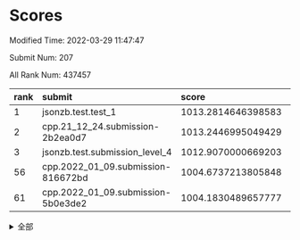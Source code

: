# Scores

Modified Time: 2022-03-29 11:47:47

Submit Num: 207

All Rank Num: 437457

| rank |               submit               |       score        |       sigma        | pk_num |
| :--- | :--------------------------------- | :----------------- | :----------------- | :----- |
| 1    | jsonzb.test.test_1                 | 1013.2814646398583 | 0.8341475018473841 | 8458   |
| 2    | cpp.21_12_24.submission-2b2ea0d7   | 1013.2446995049429 | 0.7823558776359948 | 8458   |
| 3    | jsonzb.test.submission_level_4     | 1012.9070000669203 | 0.8119629188669645 | 8453   |
| 56   | cpp.2022_01_09.submission-816672bd | 1004.6737213805848 | 0.7092130551752561 | 8451   |
| 61   | cpp.2022_01_09.submission-5b0e3de2 | 1004.1830489657777 | 0.7171589400357213 | 8445   |


<details>
<summary>全部</summary>

| rank |                 submit                 |       score        |       sigma        | pk_num |
| :--- | :------------------------------------- | :----------------- | :----------------- | :----- |
| 1    | jsonzb.test.test_1                     | 1013.2814646398583 | 0.8341475018473841 | 8458   |
| 2    | cpp.21_12_24.submission-2b2ea0d7       | 1013.2446995049429 | 0.7823558776359948 | 8458   |
| 3    | jsonzb.test.submission_level_4         | 1012.9070000669203 | 0.8119629188669645 | 8453   |
| 4    | gobigger.level_3.submission_level_3_8  | 1011.7231572237223 | 0.7742127420003476 | 8450   |
| 5    | gobigger.level_3.submission_level_3_42 | 1011.6096647520659 | 0.7775763589396371 | 8454   |
| 6    | gobigger.level_3.submission_level_3_43 | 1011.0484650266975 | 0.8008982906921969 | 8452   |
| 7    | gobigger.level_3.submission_level_3_25 | 1010.9687817482035 | 0.7644579985263396 | 8450   |
| 8    | gobigger.level_3.submission_level_3_34 | 1010.9487745490536 | 0.7928740780183373 | 8455   |
| 9    | gobigger.level_3.submission_level_3_17 | 1010.9454605925322 | 0.7628059546105709 | 8452   |
| 10   | gobigger.level_3.submission_level_3_37 | 1010.9344105791222 | 0.7582633291114794 | 8456   |
| 11   | gobigger.level_3.submission_level_3_47 | 1010.9319430857964 | 0.7694666607340652 | 8450   |
| 12   | gobigger.level_3.submission_level_3_18 | 1010.9028359172609 | 0.7435679124729282 | 8455   |
| 13   | gobigger.level_3.submission_level_3_16 | 1010.8169673116984 | 0.7728225874450582 | 8449   |
| 14   | gobigger.level_3.submission_level_3_5  | 1010.6586978615483 | 0.7577222503746572 | 8454   |
| 15   | gobigger.level_3.submission_level_3_6  | 1010.616145944889  | 0.8007290749075876 | 8450   |
| 16   | gobigger.level_3.submission_level_3_20 | 1010.6120516775974 | 0.7783092478532467 | 8454   |
| 17   | gobigger.level_3.submission_level_3_40 | 1010.5653484283081 | 0.7963460871305752 | 8451   |
| 18   | gobigger.level_3.submission_level_3_48 | 1010.5506720071725 | 0.7667697598758392 | 8453   |
| 19   | gobigger.level_3.submission_level_3_11 | 1010.4917105253373 | 0.7685613455592089 | 8449   |
| 20   | gobigger.level_3.submission_level_3_31 | 1010.4807185048764 | 0.7626619169985285 | 8455   |
| 21   | gobigger.level_3.submission_level_3_13 | 1010.4012552597193 | 0.7921789570290841 | 8447   |
| 22   | gobigger.level_3.submission_level_3_15 | 1010.3222189764257 | 0.7403201614878744 | 8454   |
| 23   | gobigger.level_3.submission_level_3_46 | 1010.321860132399  | 0.7913795265951812 | 8454   |
| 24   | gobigger.level_3.submission_level_3_4  | 1010.2863004646379 | 0.7827078591753295 | 8459   |
| 25   | gobigger.level_3.submission_level_3_29 | 1010.2591721363007 | 0.7567697583634148 | 8448   |
| 26   | gobigger.level_3.submission_level_3_44 | 1010.249041916255  | 0.7453212971598598 | 8454   |
| 27   | gobigger.level_3.submission_level_3_24 | 1010.2347212673117 | 0.741592331054193  | 8449   |
| 28   | gobigger.level_3.submission_level_3_9  | 1010.226551318454  | 0.7681446101121744 | 8450   |
| 29   | gobigger.level_3.submission_level_3_22 | 1010.1918775804365 | 0.7454007159531522 | 8452   |
| 30   | gobigger.level_3.submission_level_3_3  | 1010.1377846718987 | 0.7844125146355483 | 8456   |
| 31   | gobigger.level_3.submission_level_3_14 | 1010.121362132782  | 0.7763362167126893 | 8457   |
| 32   | gobigger.level_3.submission_level_3_27 | 1010.1095144355186 | 0.7770283557814729 | 8457   |
| 33   | gobigger.level_3.submission_level_3_45 | 1010.1037306226985 | 0.7531205020345765 | 8443   |
| 34   | gobigger.level_3.submission_level_3_0  | 1010.0979974017027 | 0.7608296298676277 | 8457   |
| 35   | gobigger.level_3.submission_level_3_10 | 1010.0396912063388 | 0.7652383826536845 | 8454   |
| 36   | gobigger.level_3.submission_level_3_19 | 1009.9032817096629 | 0.7548937312512518 | 8452   |
| 37   | gobigger.level_3.submission_level_3_12 | 1009.8689047591565 | 0.7704545997473046 | 8452   |
| 38   | gobigger.level_3.submission_level_3_39 | 1009.5513881841674 | 0.7297455625308326 | 8455   |
| 39   | gobigger.level_3.submission_level_3_33 | 1009.5287083965293 | 0.7563916975860807 | 8452   |
| 40   | gobigger.level_3.submission_level_3_41 | 1009.4767158580321 | 0.7454748406002616 | 8455   |
| 41   | gobigger.level_3.submission_level_3_28 | 1009.4632567742034 | 0.7517407488572562 | 8456   |
| 42   | gobigger.level_3.submission_level_3_30 | 1009.275388087296  | 0.7448896892066332 | 8453   |
| 43   | gobigger.level_3.submission_level_3_2  | 1009.197537537877  | 0.7396095989493907 | 8454   |
| 44   | gobigger.level_3.submission_level_3_23 | 1009.1559890427484 | 0.7432065697817059 | 8452   |
| 45   | gobigger.level_3.submission_level_3_1  | 1008.9942965610747 | 0.7612380486149505 | 8453   |
| 46   | gobigger.level_3.submission_level_3_7  | 1008.9824295225798 | 0.7587618389923123 | 8451   |
| 47   | gobigger.level_3.submission_level_3_35 | 1008.7874180791889 | 0.7381835087855856 | 8456   |
| 48   | gobigger.level_3.submission_level_3_26 | 1008.5786412551632 | 0.7466512041998034 | 8454   |
| 49   | gobigger.level_3.submission_level_3_49 | 1008.3546096146131 | 0.7440030839639158 | 8457   |
| 50   | gobigger.level_3.submission_level_3_32 | 1008.2332638398232 | 0.746148999971677  | 8454   |
| 51   | gobigger.level_3.submission_level_3_38 | 1007.7934580824787 | 0.7253134464645544 | 8456   |
| 52   | gobigger.level_3.submission_level_3_36 | 1007.7583140669557 | 0.7239365267662383 | 8452   |
| 53   | gobigger.level_3.submission_level_3_21 | 1006.8359841065114 | 0.7337552109068688 | 8452   |
| 54   | gobigger.level_1.submission_level_1_42 | 1004.9822703474937 | 0.7166504254237422 | 8452   |
| 55   | gobigger.level_1.submission_level_1_1  | 1004.8880568857024 | 0.7140914751536201 | 8455   |
| 56   | cpp.2022_01_09.submission-816672bd     | 1004.6737213805848 | 0.7092130551752561 | 8451   |
| 57   | gobigger.level_1.submission_level_1_43 | 1004.5792532657647 | 0.7204331041561658 | 8456   |
| 58   | gobigger.level_1.submission_level_1_41 | 1004.3799606042624 | 0.7223639674149108 | 8453   |
| 59   | gobigger.level_1.submission_level_1_45 | 1004.2433916542673 | 0.7288574180578289 | 8454   |
| 60   | gobigger.level_1.submission_level_1_0  | 1004.1996831318091 | 0.7081763387973303 | 8456   |
| 61   | cpp.2022_01_09.submission-5b0e3de2     | 1004.1830489657777 | 0.7171589400357213 | 8445   |
| 62   | gobigger.level_1.submission_level_1_34 | 1004.1746259817318 | 0.7191630598860475 | 8456   |
| 63   | gobigger.level_1.submission_level_1_48 | 1004.1545637570368 | 0.7186352041635293 | 8455   |
| 64   | gobigger.level_1.submission_level_1_24 | 1004.0460303352361 | 0.7313865630242877 | 8455   |
| 65   | gobigger.level_1.submission_level_1_47 | 1004.009637494464  | 0.725668168590735  | 8453   |
| 66   | gobigger.level_1.submission_level_1_37 | 1003.998988979261  | 0.707326076904577  | 8453   |
| 67   | gobigger.level_1.submission_level_1_6  | 1003.9888405393564 | 0.7182491242120884 | 8452   |
| 68   | gobigger.level_1.submission_level_1_46 | 1003.7736007957061 | 0.7193584976697265 | 8452   |
| 69   | gobigger.level_1.submission_level_1_23 | 1003.7269713186082 | 0.7157119174293525 | 8455   |
| 70   | gobigger.level_1.submission_level_1_21 | 1003.7193066767237 | 0.7167183502517265 | 8450   |
| 71   | gobigger.level_1.submission_level_1_13 | 1003.6804030093268 | 0.7195660987545072 | 8452   |
| 72   | gobigger.level_1.submission_level_1_20 | 1003.4680503138502 | 0.724778244095976  | 8456   |
| 73   | gobigger.level_1.submission_level_1_31 | 1003.4029632803316 | 0.7135998863012368 | 8446   |
| 74   | gobigger.level_1.submission_level_1_33 | 1003.3877645326329 | 0.716863263982228  | 8455   |
| 75   | gobigger.level_1.submission_level_1_26 | 1003.3826274125354 | 0.7088886624520115 | 8452   |
| 76   | gobigger.level_1.submission_level_1_5  | 1003.3421901374279 | 0.7111925812142416 | 8454   |
| 77   | gobigger.level_1.submission_level_1_28 | 1003.2869087190151 | 0.7228014851672542 | 8450   |
| 78   | gobigger.level_1.submission_level_1_49 | 1003.2826556843864 | 0.7162833107814458 | 8449   |
| 79   | gobigger.level_1.submission_level_1_35 | 1003.2596796171637 | 0.7092083831407572 | 8453   |
| 80   | gobigger.level_1.submission_level_1_4  | 1003.2517228940035 | 0.7190544627723758 | 8456   |
| 81   | gobigger.level_1.submission_level_1_10 | 1003.2179552312814 | 0.7108568528909625 | 8451   |
| 82   | gobigger.level_1.submission_level_1_15 | 1003.1818034911875 | 0.7202250075520544 | 8454   |
| 83   | gobigger.level_1.submission_level_1_25 | 1003.1395487330335 | 0.7144545326879193 | 8452   |
| 84   | gobigger.level_1.submission_level_1_32 | 1003.0976959172336 | 0.7149530181219231 | 8459   |
| 85   | gobigger.level_1.submission_level_1_7  | 1003.0365079020488 | 0.7247385805112806 | 8456   |
| 86   | gobigger.level_1.submission_level_1_27 | 1002.9769016700463 | 0.7201590551841127 | 8448   |
| 87   | gobigger.level_1.submission_level_1_18 | 1002.9570837534111 | 0.7129387136867963 | 8449   |
| 88   | gobigger.level_1.submission_level_1_17 | 1002.9037532233058 | 0.7259083927246345 | 8454   |
| 89   | gobigger.level_1.submission_level_1_40 | 1002.858172420419  | 0.7082776224752383 | 8452   |
| 90   | gobigger.level_1.submission_level_1_39 | 1002.6975725208182 | 0.7070063675917154 | 8453   |
| 91   | gobigger.level_1.submission_level_1_44 | 1002.6915316193657 | 0.6987167497623482 | 8455   |
| 92   | gobigger.level_1.submission_level_1_36 | 1002.689852840864  | 0.7174700656888219 | 8446   |
| 93   | gobigger.level_1.submission_level_1_16 | 1002.6652329078926 | 0.7024696581539862 | 8453   |
| 94   | gobigger.level_1.submission_level_1_30 | 1002.4422425116741 | 0.7168982519898963 | 8458   |
| 95   | gobigger.level_1.submission_level_1_2  | 1002.431964773918  | 0.707959803327918  | 8454   |
| 96   | gobigger.level_1.submission_level_1_14 | 1002.4212342817758 | 0.7122293852671766 | 8453   |
| 97   | gobigger.level_1.submission_level_1_29 | 1002.4024714119555 | 0.719797987526408  | 8455   |
| 98   | gobigger.level_1.submission_level_1_19 | 1002.3849436372591 | 0.7063914658476012 | 8454   |
| 99   | gobigger.level_1.submission_level_1_8  | 1002.3724259719515 | 0.7158690039483145 | 8458   |
| 100  | gobigger.level_1.submission_level_1_11 | 1002.3080232603731 | 0.7153756153833215 | 8453   |
| 101  | gobigger.level_1.submission_level_1_22 | 1002.2317523828607 | 0.7049381464408764 | 8453   |
| 102  | gobigger.level_1.submission_level_1_3  | 1002.2271763670872 | 0.7102137190311002 | 8453   |
| 103  | gobigger.level_1.submission_level_1_12 | 1002.0217817250957 | 0.7217935568518893 | 8455   |
| 104  | gobigger.level_1.submission_level_1_9  | 1001.8557625533774 | 0.7028042000961712 | 8452   |
| 105  | gobigger.level_1.submission_level_1_38 | 1001.4572088395877 | 0.7123834482029039 | 8450   |
| 106  | gobigger.random.submission_random_40   | 998.1643188998775  | 0.7064856729992884 | 8452   |
| 107  | gobigger.random.submission_random_27   | 997.0351153551519  | 0.6988180717675564 | 8456   |
| 108  | gobigger.random.submission_random_22   | 996.8675360255268  | 0.7093872087501608 | 8455   |
| 109  | gobigger.random.submission_random_41   | 996.8145897138094  | 0.707327032006891  | 8454   |
| 110  | gobigger.random.submission_random_20   | 996.7293423929805  | 0.704481205818487  | 8457   |
| 111  | gobigger.random.submission_random_39   | 996.6914245053266  | 0.7220280139877121 | 8456   |
| 112  | gobigger.random.submission_random_4    | 996.5741913798626  | 0.7135717492481893 | 8449   |
| 113  | gobigger.random.submission_random_3    | 996.5359021491727  | 0.7189458865466894 | 8459   |
| 114  | gobigger.random.submission_random_32   | 996.489688440277   | 0.7131496984086578 | 8458   |
| 115  | gobigger.random.submission_random_44   | 996.4859867107002  | 0.7108453829800188 | 8454   |
| 116  | gobigger.random.submission_random_37   | 996.4690310054602  | 0.713095480503438  | 8455   |
| 117  | gobigger.random.submission_random_33   | 996.4275173924858  | 0.7056896861792232 | 8452   |
| 118  | gobigger.random.submission_random_6    | 996.3352171996853  | 0.7196713904868084 | 8455   |
| 119  | gobigger.random.submission_random_26   | 996.2781306596312  | 0.701039625650339  | 8455   |
| 120  | gobigger.random.submission_random_9    | 996.2440804125197  | 0.7018588001614876 | 8450   |
| 121  | gobigger.random.submission_random_11   | 996.2191412715224  | 0.7105762354962374 | 8455   |
| 122  | gobigger.random.submission_random_38   | 996.1136655848214  | 0.727747856468186  | 8453   |
| 123  | gobigger.random.submission_random_43   | 996.090914157537   | 0.7149295131390042 | 8450   |
| 124  | gobigger.random.submission_random_24   | 996.061433490722   | 0.7027246433297221 | 8458   |
| 125  | gobigger.random.submission_random_18   | 996.0407843029988  | 0.7052550999762615 | 8455   |
| 126  | gobigger.random.submission_random_19   | 996.0187339374288  | 0.6977660315061605 | 8453   |
| 127  | gobigger.random.submission_random_16   | 995.9960669610325  | 0.7056329039798701 | 8451   |
| 128  | gobigger.random.submission_random_46   | 995.9702877386662  | 0.7063423319902193 | 8454   |
| 129  | gobigger.random.submission_random_30   | 995.9605051593636  | 0.7068191721345274 | 8454   |
| 130  | gobigger.random.submission_random_5    | 995.9456838869793  | 0.7115147684523799 | 8454   |
| 131  | gobigger.random.submission_random_7    | 995.9418955422354  | 0.7121269354305987 | 8454   |
| 132  | gobigger.random.submission_random_8    | 995.9292334455059  | 0.7038603135137526 | 8449   |
| 133  | gobigger.random.submission_random_12   | 995.9285428287095  | 0.7044695536391454 | 8457   |
| 134  | gobigger.random.submission_random_48   | 995.8987554359701  | 0.7084928685948019 | 8454   |
| 135  | gobigger.random.submission_random_0    | 995.8600521296092  | 0.7107195320613306 | 8450   |
| 136  | gobigger.random.submission_random_31   | 995.848787762386   | 0.7151807242931171 | 8455   |
| 137  | gobigger.random.submission_random_36   | 995.8244096289401  | 0.7010112688872451 | 8451   |
| 138  | gobigger.random.submission_random_45   | 995.7908842725861  | 0.7085268164797427 | 8455   |
| 139  | gobigger.random.submission_random_29   | 995.7397507902566  | 0.7160596684199951 | 8453   |
| 140  | gobigger.random.submission_random_2    | 995.6845209070176  | 0.7014551234916274 | 8456   |
| 141  | gobigger.random.submission_random_13   | 995.6409268245184  | 0.7085148865007395 | 8451   |
| 142  | gobigger.random.submission_random_49   | 995.6378322093352  | 0.7033346377281837 | 8452   |
| 143  | gobigger.random.submission_random_1    | 995.5690222151024  | 0.7147667601962464 | 8452   |
| 144  | gobigger.random.submission_random_21   | 995.4258562128775  | 0.705844701341161  | 8452   |
| 145  | gobigger.random.submission_random_42   | 995.4188316840714  | 0.7104035411743059 | 8450   |
| 146  | gobigger.random.submission_random_35   | 995.3982866476404  | 0.7234398747849292 | 8460   |
| 147  | gobigger.random.submission_random_15   | 995.3207782863365  | 0.7191444308629047 | 8456   |
| 148  | gobigger.random.submission_random_17   | 995.2648969375989  | 0.712172845568089  | 8453   |
| 149  | gobigger.random.submission_random_25   | 995.2326254498954  | 0.7274190039671175 | 8454   |
| 150  | gobigger.random.submission_random_47   | 995.2157174977641  | 0.7153808670326406 | 8451   |
| 151  | gobigger.random.submission_random_10   | 995.1926286297119  | 0.7138764418345606 | 8457   |
| 152  | gobigger.random.submission_random_28   | 995.1586840561747  | 0.7012139246684282 | 8457   |
| 153  | gobigger.level_2.submission_level_2_1  | 995.0500063899642  | 0.7342261461060486 | 8453   |
| 154  | gobigger.random.submission_random_34   | 994.9978045071331  | 0.696195968685956  | 8453   |
| 155  | gobigger.random.submission_random_23   | 994.8676244973306  | 0.6967763428303337 | 8450   |
| 156  | gobigger.random.submission_random_14   | 994.7136872603529  | 0.7248723984416263 | 8456   |
| 157  | gobigger.level_2.submission_level_2_42 | 994.326488517348   | 0.720282435032976  | 8452   |
| 158  | gobigger.level_2.submission_level_2_6  | 994.3138162661492  | 0.7259356989000822 | 8451   |
| 159  | gobigger.level_2.submission_level_2_40 | 993.8698751685298  | 0.729464685059966  | 8456   |
| 160  | gobigger.level_2.submission_level_2_27 | 993.837654156134   | 0.737679949264058  | 8449   |
| 161  | gobigger.level_2.submission_level_2_37 | 993.5453324403425  | 0.7227599653606475 | 8451   |
| 162  | gobigger.level_2.submission_level_2_34 | 993.5379109007517  | 0.7289372743239192 | 8450   |
| 163  | gobigger.level_2.submission_level_2_23 | 993.3459447183785  | 0.7366855371038554 | 8457   |
| 164  | gobigger.level_2.submission_level_2_30 | 993.2427480418798  | 0.7332689482241748 | 8454   |
| 165  | gobigger.level_2.submission_level_2_2  | 993.1468192832458  | 0.742803416928965  | 8457   |
| 166  | gobigger.level_2.submission_level_2_0  | 993.0951488245596  | 0.737577589781945  | 8456   |
| 167  | gobigger.level_2.submission_level_2_12 | 993.0333998894396  | 0.7268375275595849 | 8447   |
| 168  | gobigger.level_2.submission_level_2_7  | 993.0184489797699  | 0.7362458472999277 | 8446   |
| 169  | gobigger.level_2.submission_level_2_8  | 992.9518462496478  | 0.7322683901953897 | 8457   |
| 170  | gobigger.level_2.submission_level_2_24 | 992.8086787217377  | 0.7396464516545824 | 8453   |
| 171  | gobigger.level_2.submission_level_2_21 | 992.7517905233012  | 0.7268992058423861 | 8456   |
| 172  | gobigger.level_2.submission_level_2_4  | 992.7018913242654  | 0.7439081376028128 | 8454   |
| 173  | gobigger.level_2.submission_level_2_18 | 992.699137946358   | 0.748487336412026  | 8457   |
| 174  | gobigger.level_2.submission_level_2_49 | 992.6817381620134  | 0.7455299124770843 | 8453   |
| 175  | gobigger.level_2.submission_level_2_46 | 992.6623459991827  | 0.7328338483637007 | 8450   |
| 176  | gobigger.level_2.submission_level_2_39 | 992.6505013625178  | 0.7293857849620886 | 8453   |
| 177  | gobigger.level_2.submission_level_2_20 | 992.5862313276879  | 0.7428726227270445 | 8455   |
| 178  | gobigger.level_2.submission_level_2_19 | 992.5620319496812  | 0.7477511752363977 | 8455   |
| 179  | gobigger.level_2.submission_level_2_36 | 992.5257294603716  | 0.73811592612057   | 8448   |
| 180  | gobigger.level_2.submission_level_2_28 | 992.3630076887353  | 0.7447171715991227 | 8453   |
| 181  | gobigger.level_2.submission_level_2_35 | 992.3169653040336  | 0.7293665466824079 | 8453   |
| 182  | gobigger.level_2.submission_level_2_31 | 992.2677562667736  | 0.7360910116019228 | 8451   |
| 183  | gobigger.level_2.submission_level_2_22 | 992.2515170630302  | 0.7442723081931539 | 8453   |
| 184  | gobigger.level_2.submission_level_2_14 | 992.2420023619801  | 0.7398600547369394 | 8449   |
| 185  | gobigger.level_2.submission_level_2_43 | 992.2394524902473  | 0.738154852274677  | 8457   |
| 186  | gobigger.level_2.submission_level_2_44 | 992.1337898633205  | 0.727633837544406  | 8452   |
| 187  | gobigger.level_2.submission_level_2_9  | 992.0809352367995  | 0.7468661080552372 | 8451   |
| 188  | gobigger.level_2.submission_level_2_15 | 991.9274822413707  | 0.7455140685305213 | 8459   |
| 189  | gobigger.level_2.submission_level_2_16 | 991.9087752319834  | 0.7446824091805774 | 8452   |
| 190  | gobigger.level_2.submission_level_2_13 | 991.8856370174507  | 0.7571949794377714 | 8456   |
| 191  | gobigger.level_2.submission_level_2_25 | 991.8848549666407  | 0.7389707858713669 | 8453   |
| 192  | gobigger.level_2.submission_level_2_38 | 991.817804419191   | 0.7433538796176459 | 8457   |
| 193  | gobigger.level_2.submission_level_2_11 | 991.7326307477315  | 0.734015336458801  | 8453   |
| 194  | gobigger.level_2.submission_level_2_47 | 991.5073158685469  | 0.7445679076741571 | 8457   |
| 195  | gobigger.level_2.submission_level_2_33 | 991.2748351374329  | 0.7543557509562888 | 8456   |
| 196  | gobigger.level_2.submission_level_2_5  | 991.2270133385807  | 0.7676448940201441 | 8451   |
| 197  | gobigger.level_2.submission_level_2_45 | 991.174911057052   | 0.7417832011941355 | 8451   |
| 198  | gobigger.level_2.submission_level_2_41 | 991.0542676749109  | 0.7717333291886224 | 8452   |
| 199  | gobigger.level_2.submission_level_2_26 | 990.8169741653583  | 0.7447834847184422 | 8455   |
| 200  | gobigger.level_2.submission_level_2_48 | 990.7525701382492  | 0.7610522034571071 | 8454   |
| 201  | gobigger.level_2.submission_level_2_32 | 990.6667048907184  | 0.7894310582334427 | 8449   |
| 202  | gobigger.level_2.submission_level_2_10 | 990.5277100400475  | 0.7731527633804101 | 8456   |
| 203  | gobigger.level_2.submission_level_2_29 | 990.3619219206709  | 0.7790902886347403 | 8456   |
| 204  | gobigger.level_2.submission_level_2_3  | 989.881707231767   | 0.7698188644753495 | 8456   |
| 205  | gobigger.level_2.submission_level_2_17 | 989.695864534698   | 0.7732034367330044 | 8456   |
| 206  | gobigger.none.submission_none_0        | 978.6342930502682  | 1.1787484919961104 | 8447   |
| 207  | gobigger.none.submission_none_1        | 976.4214342408865  | 1.3634352226731565 | 8453   |

</details>